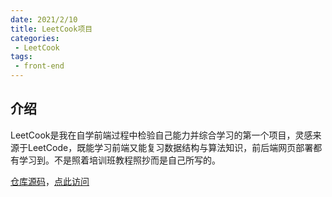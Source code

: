 ```yaml
---
date: 2021/2/10
title: LeetCook项目
categories:
 - LeetCook
tags:
 - front-end
---
```


## 介绍

LeetCook是我在自学前端过程中检验自己能力并综合学习的第一个项目，灵感来源于LeetCode，既能学习前端又能复习数据结构与算法知识，前后端网页部署都有学习到。不是照着培训班教程照抄而是自己所写的。

[仓库源码](https://github.com/Unnatural16/LeetCook)，[点此访问](http://leetcook.limshung.site/)
